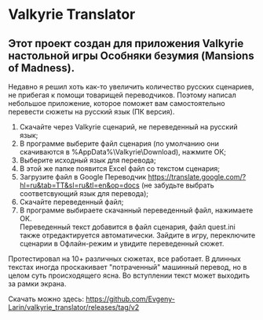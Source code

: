# Valkyrie Translator
## Этот проект создан для приложения Valkyrie настольной игры Особняки безумия (Mansions of Madness).
Недавно я решил хоть как-то увеличить количество русских сценариев, не прибегая к помощи товарищей переводчиков. Поэтому написал небольшое приложение, которое поможет вам самостоятельно перевести сюжеты на русский язык (ПК версия).

1. Скачайте через Valkyrie сценарий, не переведенный на русский язык;  
2. В программе выберите файл сценария (по умолчанию они скачиваются в %AppData%\Valkyrie\Download), нажмите ОК;  
3. Выберите исходный язык для перевода;  
4. В этой же папке появится Excel файл со текстом сценария;  
5. Загрузите файл в Google Переводчик https://translate.google.com/?hl=ru&tab=TT&sl=ru&tl=en&op=docs (не забудьте выбрать соответсвующий язык для перевода);  
6. Скачайте переведенный файл;  
7. В программе выбираете скачанный переведенный файл, нажимаете ОК.  
Переведенный текст добавится в файл сценария, файл quest.ini также отредактируется автоматически. 
Зайдите в игру, переключите сценарии в Офлайн-режим и увидите переведенный сюжет.

Протестировал на 10+ различных сюжетах, все работает. В длинных текстах иногда проскакивает "потраченный" машинный перевод, но в целом суть происходящего ясна. Во вступлении текст может выходить за рамки экрана.

Скачать можно здесь: https://github.com/Evgeny-Larin/valkyrie_translator/releases/tag/v2  